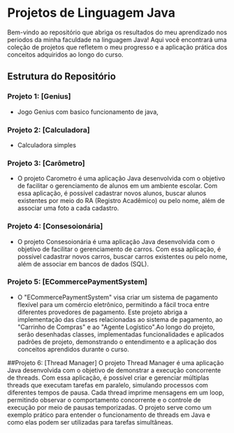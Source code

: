 # Projetos de Linguagem Java
Bem-vindo ao repositório que abriga os resultados do meu aprendizado nos periodos da minha faculdade na linguagem Java! Aqui você encontrará uma coleção de projetos que refletem o meu progresso e a aplicação prática dos conceitos adquiridos ao longo do curso.

## Estrutura do Repositório

### Projeto 1: [Genius]
- Jogo Genius com basico funcionamento de java,

### Projeto 2: [Calculadora]
- Calculadora simples

### Projeto 3: [Carômetro]
- O projeto Carometro é uma aplicação Java desenvolvida com o objetivo de facilitar o gerenciamento de alunos em um ambiente escolar. Com essa aplicação, é possível cadastrar novos alunos, buscar alunos existentes por meio do RA (Registro Acadêmico) ou pelo nome, além de associar uma foto a cada cadastro.

### Projeto 4: [Consesoionária]
- O projeto Consesoionária é uma aplicação Java desenvolvida com o objetivo de facilitar o gerenciamento de carros. Com essa aplicação, é possível cadastrar novos carros, buscar carros existentes  ou pelo nome, além de associar em bancos de dados (SQL).
  
### Projeto 5: [ECommercePaymentSystem]
- O "ECommercePaymentSystem" visa criar um sistema de pagamento flexível para um comércio eletrônico, permitindo a fácil troca entre diferentes provedores de pagamento. Este projeto abriga a implementação das classes relacionadas ao sistema de pagamento, ao "Carrinho de Compras" e ao "Agente Logístico".Ao longo do projeto, serão desenhadas classes, implementadas funcionalidades e aplicados padrões de projeto, demonstrando o entendimento e a aplicação dos conceitos aprendidos durante o curso.

##Projeto 6: [Thread Manager]
O projeto Thread Manager é uma aplicação Java desenvolvida com o objetivo de demonstrar a execução concorrente de threads. Com essa aplicação, é possível criar e gerenciar múltiplas threads que executam tarefas em paralelo, simulando processos com diferentes tempos de pausa. Cada thread imprime mensagens em um loop, permitindo observar o comportamento concorrente e o controle de execução por meio de pausas temporizadas. O projeto serve como um exemplo prático para entender o funcionamento de threads em Java e como elas podem ser utilizadas para tarefas simultâneas.
